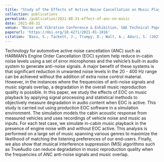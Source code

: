 ```yaml
---
title: "Study of the Effects of Active Noise Cancellation on Music Playback"
collection: publications
permalink: /publication/2021-08-31-effect-of-anc-on-music
date: 2021-08-31
venue: 'Noise and Vibration Conference & Exhibition, SAE Technical Paper'
paperurl: 'https://doi.org/10.4271/2021-01-1016'
citation: 'Basu, S.; Tackett, J., Trumpy, D.; Walt, A.; Adari, S. (2021). &quot;Study of the Effects of Active Noise Cancellation on Music Playback.&quot; <i>SAE Technical Paper</i>.'
---
```

Technology for automotive active noise cancellation (ANC) such as HARMAN’s Engine Order Cancellation (EOC) system help reduce in-cabin noise levels using a set of error microphones and the vehicle’s built-in audio system to generate anti-noise signals. A major benefit of these systems is that significant reduction in unwanted noise levels in the 20 - 400 Hz range can be achieved without the addition of extra noise control material. However, in the instances where the frequencies of anti-noise signals and music signals overlap, a degradation in the overall music reproduction quality is possible.
In this paper, we study the effects of EOC on music playback by applying signal processing and statistical methods to objectively measure degradation in audio content when EOC is active. This study is carried out using production EOC software in a simulation environment. The simulation models the cabin acoustic response from measured vehicles and uses recordings of vehicle noise and music as inputs. For each test case, we simulate in-cabin music playback in the presence of engine noise with and without EOC active. This analysis is performed on a large set of music spanning various genres to maximize the likelihood of matching the listening preferences of our end-users.
Finally, we also show that musical interference suppression (MIS) algorithms such as TrueAudio can reduce degradation in music reproduction quality when the frequencies of ANC anti-noise signals and music overlap.

